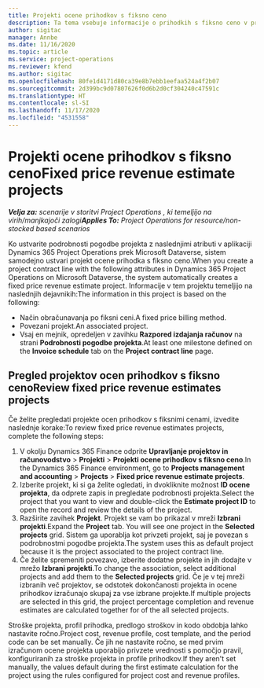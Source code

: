```yaml
---
title: Projekti ocene prihodkov s fiksno ceno
description: Ta tema vsebuje informacije o prihodkih s fiksno ceno v projektih.
author: sigitac
manager: Annbe
ms.date: 11/16/2020
ms.topic: article
ms.service: project-operations
ms.reviewer: kfend
ms.author: sigitac
ms.openlocfilehash: 80fe1d4171d80ca39e8b7ebb1eefaa524a4f2b07
ms.sourcegitcommit: 2d399bc9d07807626f0d6b2d0cf304240c47591c
ms.translationtype: HT
ms.contentlocale: sl-SI
ms.lasthandoff: 11/17/2020
ms.locfileid: "4531558"
---
```

# <a name="fixed-price-revenue-estimate-projects"></a><span data-ttu-id="f7f8d-103">Projekti ocene prihodkov s fiksno ceno</span><span class="sxs-lookup"><span data-stu-id="f7f8d-103">Fixed price revenue estimate projects</span></span> 

<span data-ttu-id="f7f8d-104">_**Velja za:** scenarije v storitvi Project Operations , ki temeljijo na virih/manjkajoči zalogi_</span><span class="sxs-lookup"><span data-stu-id="f7f8d-104">_**Applies To:** Project Operations for resource/non-stocked based scenarios_</span></span>

<span data-ttu-id="f7f8d-105">Ko ustvarite podrobnosti pogodbe projekta z naslednjimi atributi v aplikaciji Dynamics 365 Project Operations prek Microsoft Dataverse, sistem samodejno ustvari projekt ocene prihodka s fiksno ceno.</span><span class="sxs-lookup"><span data-stu-id="f7f8d-105">When you create a project contract line with the following attributes in Dynamics 365 Project Operations on Microsoft Dataverse, the system automatically creates a fixed price revenue estimate project.</span></span> <span data-ttu-id="f7f8d-106">Informacije v tem projektu temeljijo na naslednjih dejavnikih:</span><span class="sxs-lookup"><span data-stu-id="f7f8d-106">The information in this project is based on the following:</span></span>

  - <span data-ttu-id="f7f8d-107">Način obračunavanja po fiksni ceni.</span><span class="sxs-lookup"><span data-stu-id="f7f8d-107">A fixed price billing method.</span></span>
  - <span data-ttu-id="f7f8d-108">Povezani projekt.</span><span class="sxs-lookup"><span data-stu-id="f7f8d-108">An associated project.</span></span>
  - <span data-ttu-id="f7f8d-109">Vsaj en mejnik, opredeljen v zavihku **Razpored izdajanja računov** na strani **Podrobnosti pogodbe projekta**.</span><span class="sxs-lookup"><span data-stu-id="f7f8d-109">At least one milestone defined on the **Invoice schedule** tab on the **Project contract line** page.</span></span>

## <a name="review-fixed-price-revenue-estimates-projects"></a><span data-ttu-id="f7f8d-110">Pregled projektov ocen prihodkov s fiksno ceno</span><span class="sxs-lookup"><span data-stu-id="f7f8d-110">Review fixed price revenue estimates projects</span></span>
<span data-ttu-id="f7f8d-111">Če želite pregledati projekte ocen prihodkov s fiksnimi cenami, izvedite naslednje korake:</span><span class="sxs-lookup"><span data-stu-id="f7f8d-111">To review fixed price revenue estimates projects, complete the following steps:</span></span>

1. <span data-ttu-id="f7f8d-112">V okolju Dynamics 365 Finance odprite **Upravljanje projektov in računovodstvo** > **Projekti** > **Projekti ocene prihodkov s fiksno ceno**.</span><span class="sxs-lookup"><span data-stu-id="f7f8d-112">In the Dynamics 365 Finance environment, go to **Projects management and accounting** > **Projects** > **Fixed price revenue estimate projects**.</span></span>
2. <span data-ttu-id="f7f8d-113">Izberite projekt, ki si ga želite ogledati, in dvokliknite možnost **ID ocene projekta**, da odprete zapis in pregledate podrobnosti projekta.</span><span class="sxs-lookup"><span data-stu-id="f7f8d-113">Select the project that you want to view and double-click the **Estimate project ID** to open the record and review the details of the project.</span></span>
3. <span data-ttu-id="f7f8d-114">Razširite zavihek **Projekt**. Projekt se vam bo prikazal v mreži **Izbrani projekti**.</span><span class="sxs-lookup"><span data-stu-id="f7f8d-114">Expand the **Project** tab. You will see one project in the **Selected projects** grid.</span></span> <span data-ttu-id="f7f8d-115">Sistem ga uporablja kot privzeti projekt, saj je povezan s podrobnostmi pogodbe projekta.</span><span class="sxs-lookup"><span data-stu-id="f7f8d-115">The system uses this as default project because it is the project associated to the project contract line.</span></span> 
4. <span data-ttu-id="f7f8d-116">Če želite spremeniti povezavo, izberite dodatne projekte in jih dodajte v mrežo **Izbrani projekti**.</span><span class="sxs-lookup"><span data-stu-id="f7f8d-116">To change the association, select additional projects and add them to the **Selected projects** grid.</span></span> <span data-ttu-id="f7f8d-117">Če je v tej mreži izbranih več projektov, se odstotek dokončanosti projekta in ocene prihodkov izračunajo skupaj za vse izbrane projekte.</span><span class="sxs-lookup"><span data-stu-id="f7f8d-117">If multiple projects are selected in this grid, the project percentage completion and revenue estimates are calculated together for of the all selected projects.</span></span>

  <span data-ttu-id="f7f8d-118">Stroške projekta, profil prihodka, predlogo stroškov in kodo obdobja lahko nastavite ročno.</span><span class="sxs-lookup"><span data-stu-id="f7f8d-118">Project cost, revenue profile, cost template, and the period code can be set manually.</span></span> <span data-ttu-id="f7f8d-119">Če jih ne nastavite ročno, se med prvim izračunom ocene projekta uporabijo privzete vrednosti s pomočjo pravil, konfiguriranih za stroške projekta in profile prihodkov.</span><span class="sxs-lookup"><span data-stu-id="f7f8d-119">If they aren't set manually, the values default during the first estimate calculation for the project using the rules configured for project cost and revenue profiles.</span></span>

